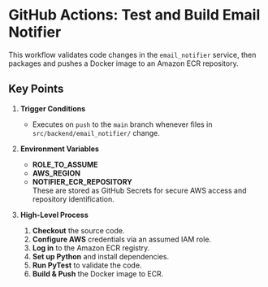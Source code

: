 # GitHub Actions: Test and Build Email Notifier

This workflow validates code changes in the `email_notifier` service, then packages and pushes a Docker image to an Amazon ECR repository.

## Key Points

1. **Trigger Conditions**  
   - Executes on `push` to the `main` branch whenever files in `src/backend/email_notifier/` change.

2. **Environment Variables**  
   - **ROLE_TO_ASSUME**  
   - **AWS_REGION**  
   - **NOTIFIER_ECR_REPOSITORY**  
   These are stored as GitHub Secrets for secure AWS access and repository identification.

3. **High-Level Process**  
   1. **Checkout** the source code.  
   2. **Configure AWS** credentials via an assumed IAM role.  
   3. **Log in** to the Amazon ECR registry.  
   4. **Set up Python** and install dependencies.  
   5. **Run PyTest** to validate the code.  
   6. **Build & Push** the Docker image to ECR.

